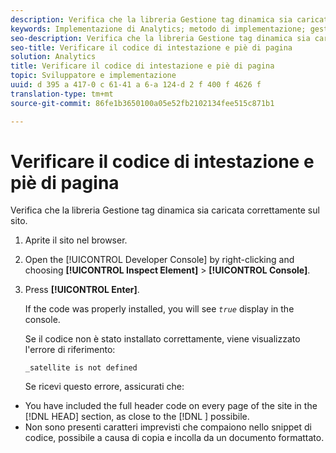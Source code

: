 ```yaml
---
description: Verifica che la libreria Gestione tag dinamica sia caricata correttamente sul sito.
keywords: Implementazione di Analytics; metodo di implementazione; gestione tag dinamica; dtm; code; codice della pagina; codice di intestazione; codice piè di pagina; codice da incorporare; verify code; verificare il codice dell'intestazione; verificare il codice piè di pagina; scheda embed; embed
seo-description: Verifica che la libreria Gestione tag dinamica sia caricata correttamente sul sito.
seo-title: Verificare il codice di intestazione e piè di pagina
solution: Analytics
title: Verificare il codice di intestazione e piè di pagina
topic: Sviluppatore e implementazione
uuid: d 395 a 417-0 c 61-41 a 6-a 124-d 2 f 400 f 4626 f
translation-type: tm+mt
source-git-commit: 86fe1b3650100a05e52fb2102134fee515c871b1

---
```



# Verificare il codice di intestazione e piè di pagina

Verifica che la libreria Gestione tag dinamica sia caricata correttamente sul sito.

1. Aprite il sito nel browser.
1. Open the [!UICONTROL Developer Console] by right-clicking and choosing **[!UICONTROL Inspect Element]** &gt; **[!UICONTROL Console]**.
1. Press **[!UICONTROL Enter]**.

   If the code was properly installed, you will see *`true`* display in the console.

   Se il codice non è stato installato correttamente, viene visualizzato l'errore di riferimento:

   `_satellite is not defined`

   Se ricevi questo errore, assicurati che:

* You have included the full header code on every page of the site in the [!DNL HEAD] section, as close to the [!DNL <head><meta http-equiv="Content-Type" content="text/html; charset=UTF-8">] possibile.
* Non sono presenti caratteri imprevisti che compaiono nello snippet di codice, possibile a causa di copia e incolla da un documento formattato.


